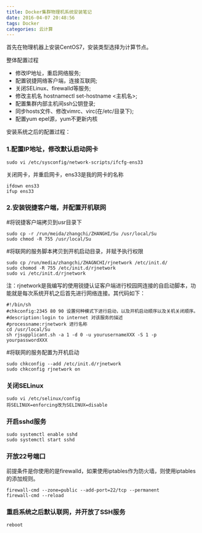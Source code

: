```yaml
---
title: Docker集群物理机系统安装笔记
date: 2016-04-07 20:48:56
tags: Docker
categories: 云计算
---
```


首先在物理机器上安装CentOS7，安装类型选择为计算节点。

整体配置过程
* 修改IP地址，重启网络服务;
* 配置锐捷网络客户端，连接互联网;
* 关闭SELinux、firewalld等服务;
* 修改主机名 hostnamectl set-hostname <主机名>;
* 配置集群内部主机间ssh公钥登录;
* 同步hosts文件、修改vimrc、virc(在/etc/目录下);
* 配置yum epel源，yum不更新内核

安装系统之后的配置过程：
### 1.配置IP地址，修改默认启动网卡
```
sudo vi /etc/sysconfig/network-scripts/ifcfg-ens33
```
关闭网卡，并重启网卡，ens33是我的网卡的名称
```
ifdown ens33
ifup ens33
```
<!-- more -->

### 2.安装锐捷客户端，并配置开机联网

#将锐捷客户端拷贝到usr目录下
```
sudo cp -r /run/meida/zhangchi/ZHANGHI/Su /usr/local/Su
sudo chmod -R 755 /usr/local/Su
```

#将联网的服务脚本拷贝到开机启动目录，并赋予执行权限
```
sudo cp /run/media/zhangchi/ZHAGNCHI/rjnetwork /etc/init.d/ 
sudo chomod -R 755 /etc/init.d/rjnetwork
sudo vi /etc/init.d/rjnetwork
```
注：rjnetwork是我编写的使用锐捷认证客户端进行校园网连接的自启动脚本，功能就是每次系统开机之后首先进行网络连接。其代码如下：
```
#!/bin/sh
#chkconfig:2345 80 90 设置何种模式下进行启动，以及开机启动顺序以及关机关闭顺序。
#description:login to internet 对该服务的描述
#processname:rjnetwork 进行名称
cd /usr/local/Su
sh rjsupplicant.sh -a 1 -d 0 -u yourusernameXXX -S 1 -p yourpasswordXXX
```

#将联网的服务配置为开机启动
```
sudo chkconfig --add /etc/init.d/rjnetwork
sudo chkconfig rjnetwork on
```

### 关闭SELinux
```
sudo vi /etc/selinux/config
将SELINUX=enforcing改为SELINUX=disable
```

### 开启sshd服务
```
sudo systemctl enable sshd
sudo systemctl start sshd
```

### 开放22号端口
前提条件是你使用的是firewalld，如果使用iptables作为防火墙，则使用iptables的添加规则。
```
firewall-cmd --zone=public --add-port=22/tcp --permanent
firewall-cmd --reload
```

### 重启系统之后默认联网，并开放了SSH服务
```
reboot
```

